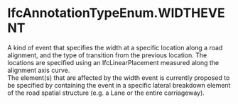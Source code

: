 IfcAnnotationTypeEnum.WIDTHEVENT
================================
A kind of event that specifies the width at a specific location along a road
alignment, and the type of transition from the previous location. The
locations are specified using an IfcLinearPlacement measured along the
alignment axis curve.  
The element(s) that are affected by the width event is currently proposed to
be specified by containing the event in a specific lateral breakdown element
of the road spatial structure (e.g. a Lane or the entire carriageway).  


